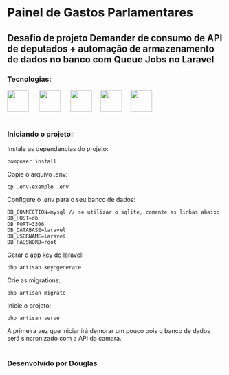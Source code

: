 # Painel de Gastos Parlamentares

## Desafio de projeto Demander de consumo de API de deputados + automação de armazenamento de dados no banco com Queue Jobs no Laravel


### Tecnologias:


<img width=50 src="https://cdn.jsdelivr.net/gh/devicons/devicon@latest/icons/laravel/laravel-original.svg" /> &nbsp;&nbsp;&nbsp;&nbsp;
<img width=50 src="https://cdn.jsdelivr.net/gh/devicons/devicon@latest/icons/php/php-original.svg" /> &nbsp;&nbsp;&nbsp;&nbsp;
<img width=50 src="https://cdn.jsdelivr.net/gh/devicons/devicon@latest/icons/mysql/mysql-original-wordmark.svg" />&nbsp;&nbsp;&nbsp;&nbsp;
<img width=50 src="https://cdn.jsdelivr.net/gh/devicons/devicon@latest/icons/react/react-original.svg" />&nbsp;&nbsp;&nbsp;&nbsp;
<img width=50 src="https://cdn.jsdelivr.net/gh/devicons/devicon@latest/icons/docker/docker-original.svg" />
          
#

### Iniciando o projeto:
Instale as dependencias do projeto:
```
composer install
```
Copie o arquivo .env:
```
cp .env-example .env
```
Configure o .env para o seu banco de dados:
```
DB_CONNECTION=mysql // se utilizar o sqlite, comente as linhas abaixo
DB_HOST=db
DB_PORT=3306
DB_DATABASE=laravel
DB_USERNAME=laravel
DB_PASSWORD=root
```
Gerar o app key do laravel:
```
php artisan key:generate
```
Crie as migrations:
```
php artisan migrate
```
Inicie o projeto:
```
php artisan serve
```

A primeira vez que iniciar irá demorar um pouco pois o banco de dados será sincronizado com a API da camara.


#

### Desenvolvido por Douglas